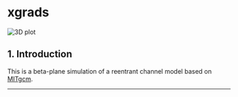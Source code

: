 # xgrads

![3D plot](./pics/animate3D.gif)


## 1. Introduction
This is a beta-plane simulation of a reentrant channel model based on [MITgcm](http://mitgcm.org/).

---